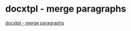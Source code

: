 # docxtpl - merge paragraphs
[docxtpl - merge paragraphs](https://aiwithcloud.com/2022/09/15/docxtpl___merge_paragraphs/)